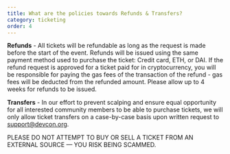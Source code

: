 ```yaml
---
title: What are the policies towards Refunds & Transfers? 
category: ticketing
order: 4
---
```


**Refunds** - All tickets will be refundable as long as the request is made before the start of the event. Refunds will be issued using the same payment method used to purchase the ticket: Credit card, ETH, or DAI. If the refund request is approved for a ticket paid for in cryptocurrency, you will be responsible for paying the gas fees of the transaction of the refund - gas fees will be deducted from the refunded amount. Please allow up to 4 weeks for refunds to be issued.

**Transfers** - In our effort to prevent scalping and ensure equal opportunity for all interested community members to be able to purchase tickets, we will only allow ticket transfers on a case-by-case basis upon written request to support@devcon.org. 

PLEASE DO NOT ATTEMPT TO BUY OR SELL A TICKET FROM AN EXTERNAL SOURCE — YOU RISK BEING SCAMMED.